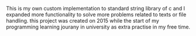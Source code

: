 This is my own custom implementation to standard string library of c and I expanded more functionality to solve more problems related to texts or file handling.
this project was created on 2015 while the start of my programming learning jourany in university as extra practise in my free time.

